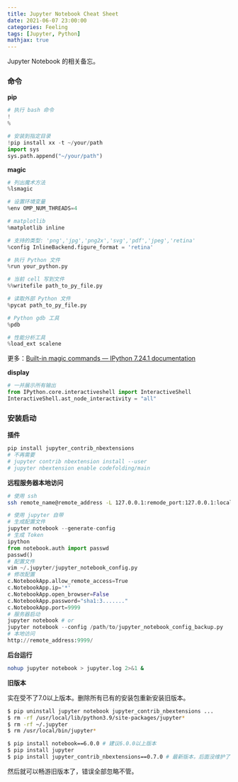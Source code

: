 ```yaml
---
title: Jupyter Notebook Cheat Sheet
date: 2021-06-07 23:00:00
categories: Feeling
tags: [Jupyter, Python]
mathjax: true
---
```


Jupyter Notebook 的相关备忘。

<!--more-->

### 命令

**pip**

```python
# 执行 bash 命令
!
%

# 安装到指定目录
!pip install xx -t ~/your/path
import sys
sys.path.append("~/your/path")
```

**magic**

```python
# 列出魔术方法
%lsmagic

# 设置环境变量
%env OMP_NUM_THREADS=4

# matplotlib
%matplotlib inline

# 支持的类型: 'png','jpg','png2x','svg','pdf','jpeg','retina' 
%config InlineBackend.figure_format = 'retina'

# 执行 Python 文件
%run your_python.py

# 当前 cell 写到文件
%%writefile path_to_py_file.py

# 读取外部 Python 文件
%pycat path_to_py_file.py

# Python gdb 工具
%pdb

# 性能分析工具
%load_ext scalene
```

更多：[Built-in magic commands — IPython 7.24.1 documentation](https://ipython.readthedocs.io/en/stable/interactive/magics.html)

**display**

```python
# 一并展示所有输出
from IPython.core.interactiveshell import InteractiveShell
InteractiveShell.ast_node_interactivity = "all"
```

### 安装启动

**插件**

```bash
pip install jupyter_contrib_nbextensions
# 不再需要
# jupyter contrib nbextension install --user
# jupyter nbextension enable codefolding/main
```

**远程服务器本地访问**

```bash
# 使用 ssh
ssh remote_name@remote_address -L 127.0.0.1:remode_port:127.0.0.1:local_port
```

```python
# 使用 jupyter 自带
# 生成配置文件
jupyter notebook --generate-config
# 生成 Token
ipython
from notebook.auth import passwd
passwd()
# 配置文件
vim ~/.jupyter/jupyter_notebook_config.py
# 修改配置
c.NotebookApp.allow_remote_access=True 
c.NotebookApp.ip='*' 
c.NotebookApp.open_browser=False
c.NotebookApp.password="sha1:3......."
c.NotebookApp.port=9999
# 服务器启动
jupyter notebook # or
jupyter notebook --config /path/to/jupyter_notebook_config_backup.py
# 本地访问
http://remote_address:9999/
```

**后台运行**

```bash
nohup jupyter notebook > jupyter.log 2>&1 &
```

**旧版本**

实在受不了7.0以上版本。删除所有已有的安装包重新安装旧版本。

```bash
$ pip uninstall jupyter notebook jupyter_contrib_nbextensions ...
$ rm -rf /usr/local/lib/python3.9/site-packages/jupyter*
$ rm -rf ~/.jupyter
$ rm /usr/local/bin/jupyter*

$ pip install notebook==6.0.0 # 建议6.0.0以上版本
$ pip install jupyter
$ pip install jupyter_contrib_nbextensions==0.7.0 # 最新版本，后面没维护了
```

然后就可以畅游旧版本了，错误全部忽略不管。
